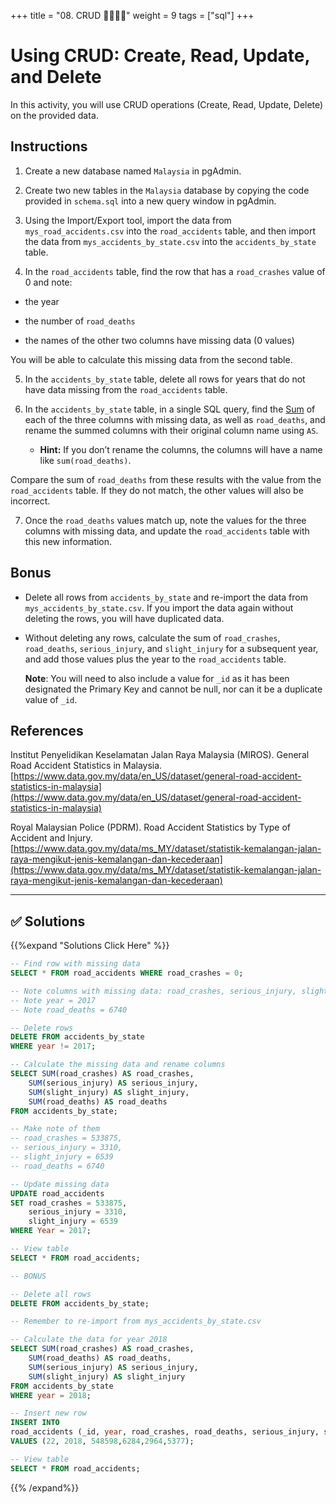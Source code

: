 +++
title = "08. CRUD 👩‍🎓👨‍🎓"
weight = 9
tags = ["sql"] 
+++

# Using CRUD: Create, Read, Update, and Delete

In this activity, you will use CRUD operations (Create, Read, Update, Delete) on the provided data.

## Instructions

1. Create a new database named `Malaysia` in pgAdmin.

2. Create two new tables in the `Malaysia` database by copying the code provided in `schema.sql` into a new query window in pgAdmin.

3. Using the Import/Export tool, import the data from `mys_road_accidents.csv` into the `road_accidents` table, and then import the data from `mys_accidents_by_state.csv` into the `accidents_by_state` table.

4. In the `road_accidents` table, find the row that has a `road_crashes` value of 0 and note:

  * the year

  * the number of `road_deaths`

  * the names of the other two columns have missing data (0 values)

You will be able to calculate this missing data from the second table.

5. In the `accidents_by_state` table, delete all rows for years that do not have data missing from the `road_accidents` table.

6. In the `accidents_by_state` table, in a single SQL query, find the [Sum](https://www.w3schools.com/sql/sql_count_avg_sum.asp) of each of the three columns with missing data, as well as `road_deaths`, and rename the summed columns with their original column name using `AS`.

    * **Hint:** If you don’t rename the columns, the columns will have a name like `sum(road_deaths)`.

Compare the sum of `road_deaths` from these results with the value from the `road_accidents` table. If they do not match, the other values will also be incorrect.

7. Once the `road_deaths` values match up, note the values for the three columns with missing data, and update the `road_accidents` table with this new information.

## Bonus

* Delete all rows from `accidents_by_state` and re-import the data from `mys_accidents_by_state.csv`. If you import the data again without deleting the rows, you will have duplicated data.

* Without deleting any rows, calculate the sum of `road_crashes`, `road_deaths`, `serious_injury`, and `slight_injury` for a subsequent year, and add those values plus the year to the `road_accidents` table.

    **Note**: You will need to also include a value for `_id` as it has been designated the Primary Key and cannot be null, nor can it be a duplicate value of `_id`.

## References

Institut Penyelidikan Keselamatan Jalan Raya Malaysia (MIROS). General Road Accident Statistics in Malaysia. [https://www.data.gov.my/data/en_US/dataset/general-road-accident-statistics-in-malaysia](https://www.data.gov.my/data/en_US/dataset/general-road-accident-statistics-in-malaysia)

Royal Malaysian Police (PDRM). Road Accident Statistics by Type of Accident and Injury. [https://www.data.gov.my/data/ms_MY/dataset/statistik-kemalangan-jalan-raya-mengikut-jenis-kemalangan-dan-kecederaan](https://www.data.gov.my/data/ms_MY/dataset/statistik-kemalangan-jalan-raya-mengikut-jenis-kemalangan-dan-kecederaan)

---



## ✅ Solutions
{{%expand "Solutions Click Here" %}}
```sql
-- Find row with missing data
SELECT * FROM road_accidents WHERE road_crashes = 0;

-- Note columns with missing data: road_crashes, serious_injury, slight_injury
-- Note year = 2017
-- Note road_deaths = 6740

-- Delete rows
DELETE FROM accidents_by_state
WHERE year != 2017;

-- Calculate the missing data and rename columns
SELECT SUM(road_crashes) AS road_crashes,
	SUM(serious_injury) AS serious_injury,
	SUM(slight_injury) AS slight_injury,
	SUM(road_deaths) AS road_deaths
FROM accidents_by_state;

-- Make note of them
-- road_crashes = 533875,
-- serious_injury = 3310,
-- slight_injury = 6539
-- road_deaths = 6740

-- Update missing data
UPDATE road_accidents
SET road_crashes = 533875,
	serious_injury = 3310,
	slight_injury = 6539
WHERE Year = 2017;

-- View table
SELECT * FROM road_accidents;

-- BONUS

-- Delete all rows
DELETE FROM accidents_by_state;

-- Remember to re-import from mys_accidents_by_state.csv

-- Calculate the data for year 2018
SELECT SUM(road_crashes) AS road_crashes,
	SUM(road_deaths) AS road_deaths,
	SUM(serious_injury) AS serious_injury,
	SUM(slight_injury) AS slight_injury
FROM accidents_by_state
WHERE year = 2018;

-- Insert new row
INSERT INTO 
road_accidents (_id, year, road_crashes, road_deaths, serious_injury, slight_injury)
VALUES (22, 2018, 548598,6284,2964,5377);

-- View table
SELECT * FROM road_accidents;
```
{{% /expand%}}
